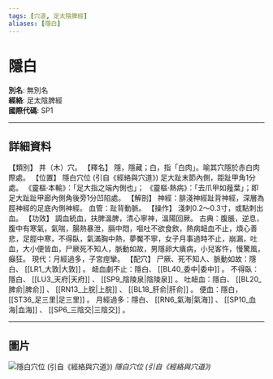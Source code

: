 ```yaml
---
tags: [穴道, 足太陰脾經]
aliases: [隱白]
---
```


# 隱白

**別名**: 無別名  
**經絡**: 足太陰脾經  
**國際代碼**: SP1  

---

## 詳細資料
【類別】
井（木）穴。
【釋名】
隱，隱藏；白，指「白肉」。喻其穴隱於赤白肉際處。
【位置】
隱白穴位 (引自《經絡與穴道》)
足大趾末節內側，距趾甲角1分處。
《靈樞‧本輸》：「足大指之端內側也」；
《靈樞‧熱病》：「去爪甲如薤葉」；即足大趾趾甲廊內側角後旁1分凹陷處。
【解剖】
神經：腓淺神經趾背神經，深層為脛神經的足底內側神經。
血管：趾背動脈。
【操作】
淺刺0.2～0.3寸，或點刺出血。
【功效】
調血統血，扶脾溫脾，清心寧神，溫陽回厥。
古典：腹脹，逆息，腹中有寒氣，氣喘，腸熱暴泄，膈中悶，嘔吐不欲食飲，熱病衄血不止，煩心善悲，足脛中寒，不得臥，氣滿胸中熱，夢魘不寧，女子月事過時不止，崩漏，吐血，大小便皆血，尸厥死不知人，脈動如故，男隱卵大㿉病，小兒客忤，慢驚風，癲狂。
現代：月經過多，子宮痙攣。
【配穴】
尸厥、死不知人、脈動如故：隱白、 [[LR1_大敦|大敦]] 。
衄血劇不止：隱白、 [[BL40_委中|委中]] 。
不得臥：隱白、 [[LU3_天府|天府]] 、 [[SP9_陰陵泉|陰陵泉]] 。
吐衄血：隱白、 [[BL20_脾俞|脾俞]] 、 [[RN13_上脘|上脘]] 、 [[BL18_肝俞|肝俞]] 。
便血：隱白， [[ST36_足三里|足三里]] 。
月經過多：隱白、 [[RN6_氣海|氣海]] 、 [[SP10_血海|血海]] 、 [[SP6_三陰交|三陰交]] 。

---

## 圖片
![隱白穴位 (引自《經絡與穴道》)](https://yibian.hopto.org/pic/acu/norm/04/yinbai(j&a).jpg)
_隱白穴位 (引自《經絡與穴道》)_

